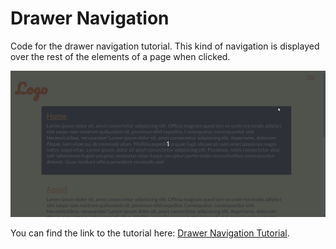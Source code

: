 # Drawer Navigation

Code for the drawer navigation tutorial. This kind of navigation is displayed over the rest of the elements of a page when clicked.

![Tutorial Demo](/demo/drawer-navigation.gif)

You can find the link to the tutorial here: [Drawer Navigation Tutorial](https://dev.to/khwilo/how-to-create-full-screen-drawer-navigation-in-html-css-and-javascript-44oe).
